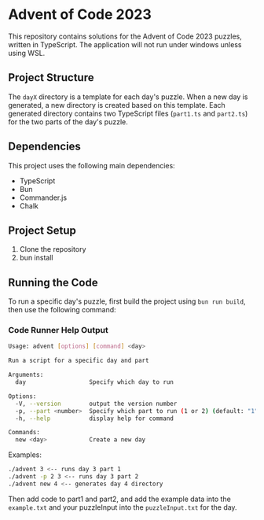 # Advent of Code 2023

This repository contains solutions for the Advent of Code 2023 puzzles, written in TypeScript. The application will not run under windows unless using WSL.

## Project Structure

The `dayX` directory is a template for each day's puzzle. When a new day is generated, a new directory is created based on this template. Each generated directory contains two TypeScript files (`part1.ts` and `part2.ts`) for the two parts of the day's puzzle.

## Dependencies

This project uses the following main dependencies:

- TypeScript
- Bun
- Commander.js
- Chalk

## Project Setup

1. Clone the repository
2. bun install

## Running the Code

To run a specific day's puzzle, first build the project using `bun run build`, then use the following command:

### Code Runner Help Output

```sh
Usage: advent [options] [command] <day>

Run a script for a specific day and part

Arguments:
  day                  Specify which day to run

Options:
  -V, --version        output the version number
  -p, --part <number>  Specify which part to run (1 or 2) (default: "1")
  -h, --help           display help for command

Commands:
  new <day>            Create a new day
```

Examples:

```sh
./advent 3 <-- runs day 3 part 1
./advent -p 2 3 <-- runs day 3 part 2
./advent new 4 <-- generates day 4 directory
```

Then add code to part1 and part2, and add the example data into the `example.txt` and your puzzleInput into the `puzzleInput.txt` for the day.
